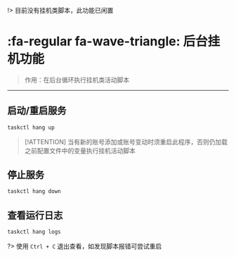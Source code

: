 !> 目前没有挂机类脚本，此功能已闲置

# :fa-regular fa-wave-triangle: 后台挂机功能
> 作用：在后台循环执行挂机类活动脚本

***

## 启动/重启服务
```bash
taskctl hang up
```
> [!ATTENTION]
> 当有新的账号添加或账号变动时须重启此程序，否则仍加载之前配置文件中的变量执行挂机活动脚本

## 停止服务
```bash
taskctl hang down
```

## 查看运行日志
```bash
taskctl hang logs
```
?> 使用 `Ctrl + C` 退出查看，如发现脚本报错可尝试重启
